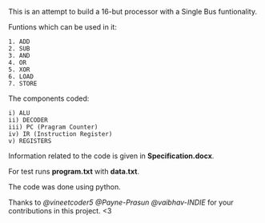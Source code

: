 This is an attempt to build a 16-but processor with a Single Bus funtionality.

Funtions which can be used in it:
    
    1. ADD
    2. SUB
    3. AND
    4. OR
    5. XOR
    6. LOAD
    7. STORE

The components coded:
    
    i) ALU
    ii) DECODER
    iii) PC (Pragram Counter)
    iv) IR (Instruction Register)
    v) REGISTERS

Information related to the code is given in **Specification.docx**.

For test runs **program.txt** with **data.txt**.

The code was done using python.

Thanks to *@vineetcoder5 @Payne-Prasun @vaibhav-INDIE* for your contributions in this project.
<3
